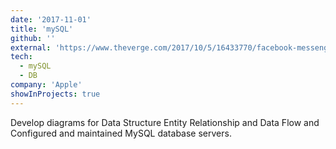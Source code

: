 ```yaml
---
date: '2017-11-01'
title: 'mySQL'
github: ''
external: 'https://www.theverge.com/2017/10/5/16433770/facebook-messenger-apple-music-bot-song-streaming'
tech:
  - mySQL
  - DB
company: 'Apple'
showInProjects: true
---
```


Develop diagrams for Data Structure Entity Relationship and Data Flow and Configured and maintained MySQL database servers.